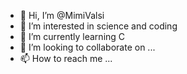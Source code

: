 - 👋 Hi, I’m @MimiValsi
- 👀 I’m interested in science and coding
- 🌱 I’m currently learning C
- 💞️ I’m looking to collaborate on ...
- 📫 How to reach me ...

<!---
MimiValsi/MimiValsi is a ✨ special ✨ repository because its `README.md` (this file) appears on your GitHub profile.
You can click the Preview link to take a look at your changes.
--->

